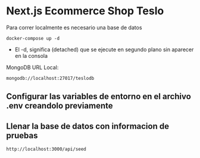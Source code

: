 # Next.js Ecommerce Shop Teslo

Para correr localmente es necesario una base de datos

```
docker-compose up -d
```

- El -d, significa (detached) que se ejecute en segundo plano sin aparecer en la consola

MongoDB URL Local:

```
mongodb://localhost:27017/teslodb
```

## Configurar las variables de entorno en el archivo .env creandolo previamente

## Llenar la base de datos con informacion de pruebas

```
http://localhost:3000/api/seed
```
